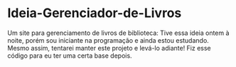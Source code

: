 # Ideia-Gerenciador-de-Livros
Um site para gerenciamento de livros de biblioteca:
Tive essa ideia ontem à noite, porém sou iniciante na programação e ainda estou estudando. Mesmo assim, tentarei manter este projeto e levá-lo adiante!
Fiz esse código para eu ter uma certa base depois.

